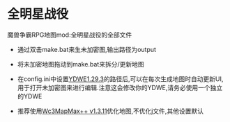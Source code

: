 全明星战役
=========================
魔兽争霸RPG地图mod:全明星战役的全部文件

* 通过双击make.bat来生未加密图,输出路径为output

* 将未加密地图拖动到make.bat来拆分/更新地图

* 在config.ini中设置[YDWE1.29.3](http://pan.baidu.com/s/12VYAM)的路径后,可以在每次生成地图时自动更新UI,用于打开未加密图来进行编辑.注意这会修改你的YDWE,请务必使用一个独立的YDWE

* 推荐使用[Wc3MapMax++ v1.3.11](http://pan.baidu.com/s/1slstEfr)优化地图,不优化j文件,其他设置默认

